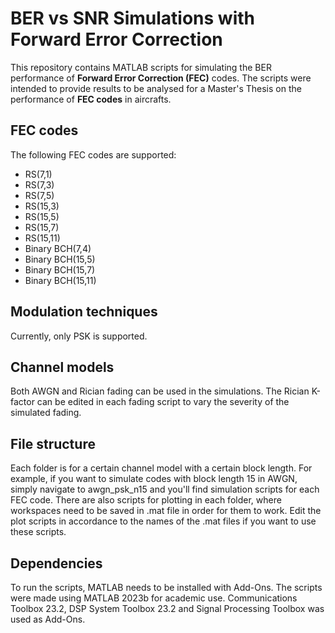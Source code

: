 # BER vs SNR Simulations with Forward Error Correction
This repository contains MATLAB scripts for simulating the BER performance of **Forward Error Correction (FEC)** codes. The scripts were intended to provide results to be analysed for a Master's Thesis on the performance of **FEC codes** in aircrafts.

## FEC codes
The following FEC codes are supported:
- RS(7,1)
- RS(7,3)
- RS(7,5)
- RS(15,3)
- RS(15,5)
- RS(15,7)
- RS(15,11)
- Binary BCH(7,4)
- Binary BCH(15,5)
- Binary BCH(15,7)
- Binary BCH(15,11)

## Modulation techniques
Currently, only PSK is supported.

## Channel models
Both AWGN and Rician fading can be used in the simulations. The Rician K-factor can be edited in each fading script to vary the severity of the simulated fading.

## File structure
Each folder is for a certain channel model with a certain block length. For example, if you want to simulate codes with block length 15 in AWGN, simply navigate to awgn_psk_n15 and you'll find simulation scripts for each FEC code. There are also scripts for plotting in each folder, where workspaces need to be saved in .mat file in order for them to work. Edit the plot scripts in accordance to the names of the .mat files if you want to use these scripts.

## Dependencies
To run the scripts, MATLAB needs to be installed with Add-Ons. The scripts were made using MATLAB 2023b for academic use. Communications Toolbox 23.2, DSP System Toolbox 23.2 and Signal Processing Toolbox was used as Add-Ons.
